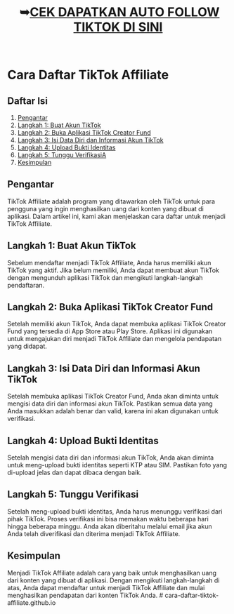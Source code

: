 <h1 style="text-align: center;">&nbsp;➥<a href="https://www.tiktok.com/@bajueanita/video/7191744092093615386" rel="nofollow">CEK&nbsp;</a><a href="https://www.tiktok.com/@bajueanita/video/7191744092093615386" target="_blank">DAPATKAN AUTO FOLLOW TIKTOK DI SINI</a></h1><div><br /></div>
<h1>Cara Daftar TikTok Affiliate</h1>
<h2>Daftar Isi</h2>
<ol>
  <li><a href="#intro">Pengantar</a></li>
  <li><a href="#step1">Langkah 1: Buat Akun TikTok</a></li>
  <li><a href="#step2">Langkah 2: Buka Aplikasi TikTok Creator Fund</a></li>
  <li><a href="#step3">Langkah 3: Isi Data Diri dan Informasi Akun TikTok</a></li>
  <li><a href="#step4">Langkah 4: Upload Bukti Identitas</a></li>
  <li><a href="#step5">Langkah 5: Tunggu VerifikasiA</a></li>
  <li><a href="#conclusion">Kesimpulan</a></li>
</ol>
<h2 id="intro">Pengantar</h2>
TikTok Affiliate adalah program yang ditawarkan oleh TikTok untuk para pengguna yang ingin menghasilkan uang dari konten yang dibuat di aplikasi. Dalam artikel ini, kami akan menjelaskan cara daftar untuk menjadi TikTok Affiliate.
<h2 id="step1">Langkah 1: Buat Akun TikTok</h2>
Sebelum mendaftar menjadi TikTok Affiliate, Anda harus memiliki akun TikTok yang aktif. Jika belum memiliki, Anda dapat membuat akun TikTok dengan mengunduh aplikasi TikTok dan mengikuti langkah-langkah pendaftaran.
<h2 id="step2">Langkah 2: Buka Aplikasi TikTok Creator Fund</h2>
Setelah memiliki akun TikTok, Anda dapat membuka aplikasi TikTok Creator Fund yang tersedia di App Store atau Play Store. Aplikasi ini digunakan untuk mengajukan diri menjadi TikTok Affiliate dan mengelola pendapatan yang didapat.
<h2 id="step3">Langkah 3: Isi Data Diri dan Informasi Akun TikTok</h2>
Setelah membuka aplikasi TikTok Creator Fund, Anda akan diminta untuk mengisi data diri dan informasi akun TikTok. Pastikan semua data yang Anda masukkan adalah benar dan valid, karena ini akan digunakan untuk verifikasi.

<h2 id="step4">Langkah 4: Upload Bukti Identitas</h2>
Setelah mengisi data diri dan informasi akun TikTok, Anda akan diminta untuk meng-upload bukti identitas seperti KTP atau SIM. Pastikan foto yang di-upload jelas dan dapat dibaca dengan baik.
<h2 id="step5">Langkah 5: Tunggu Verifikasi</h2>
Setelah meng-upload bukti identitas, Anda harus menunggu verifikasi dari pihak TikTok. Proses verifikasi ini bisa memakan waktu beberapa hari hingga beberapa minggu. Anda akan diberitahu melalui email jika akun Anda telah diverifikasi dan diterima menjadi TikTok Affiliate.
<h2 id="conclusion">Kesimpulan</h2>
Menjadi TikTok Affiliate adalah cara yang baik untuk menghasilkan uang dari konten yang dibuat di aplikasi. Dengan mengikuti langkah-langkah di atas, Anda dapat mendaftar untuk menjadi TikTok Affiliate dan mulai menghasilkan pendapatan dari konten TikTok Anda.
# cara-daftar-tiktok-affiliate.github.io
